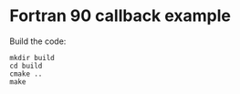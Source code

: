 

Fortran 90 callback example
===========================

Build the code:

```
mkdir build
cd build
cmake ..
make
```
